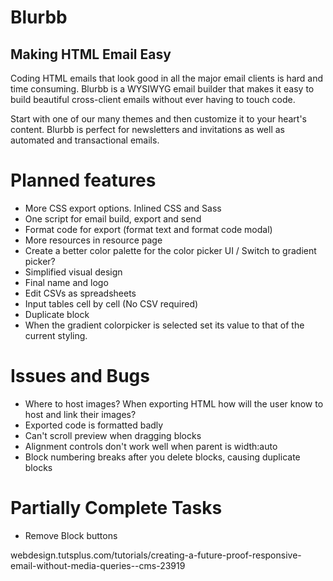 Blurbb
======

Making HTML Email Easy
----------------------

Coding HTML emails that look good in all the major email clients is hard and time consuming. Blurbb is a WYSIWYG email builder that makes it easy to build beautiful cross-client emails without ever having to touch code.

Start with one of our many themes and then customize it to your heart's content. Blurbb is perfect for newsletters and invitations as well as automated and transactional emails.



Planned features
================

- More CSS export options. Inlined CSS and Sass
- One script for email build, export and send
- Format code for export (format text and format code modal)
- More resources in resource page
- Create a better color palette for the color picker UI / Switch to gradient picker?
- Simplified visual design
- Final name and logo
- Edit CSVs as spreadsheets
- Input tables cell by cell (No CSV required)
- Duplicate block
- When the gradient colorpicker is selected set its value to that of the current styling.


Issues and Bugs
===============

- Where to host images? When exporting HTML how will the user know to host and link their images?
- Exported code is formatted badly
- Can't scroll preview when dragging blocks
- Alignment controls don't work well when parent is width:auto
- Block numbering breaks after you delete blocks, causing duplicate blocks

Partially Complete Tasks
========================

- Remove Block buttons

webdesign.tutsplus.com/tutorials/creating-a-future-proof-responsive-email-without-media-queries--cms-23919